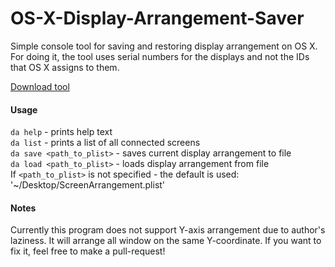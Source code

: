 OS-X-Display-Arrangement-Saver
==============================

Simple console tool for saving and restoring display arrangement on OS X.
For doing it, the tool uses serial numbers for the displays and not the IDs that OS X assigns to them.

[Download tool](https://github.com/oscii/OS-X-Display-Arrangement-Saver/releases)

#### Usage 

`da help` - prints help text <br />
`da list` - prints a list of all connected screens <br />
`da save <path_to_plist>` - saves current display arrangement to file <br />
`da load <path_to_plist>` - loads display arrangement from file <br />
If `<path_to_plist>` is not specified - the default is used: '~/Desktop/ScreenArrangement.plist'

#### Notes
Currently this program does not support Y-axis arrangement due to author's laziness.
It will arrange all window on the same Y-coordinate. If you want to fix it, feel free to make a pull-request!
